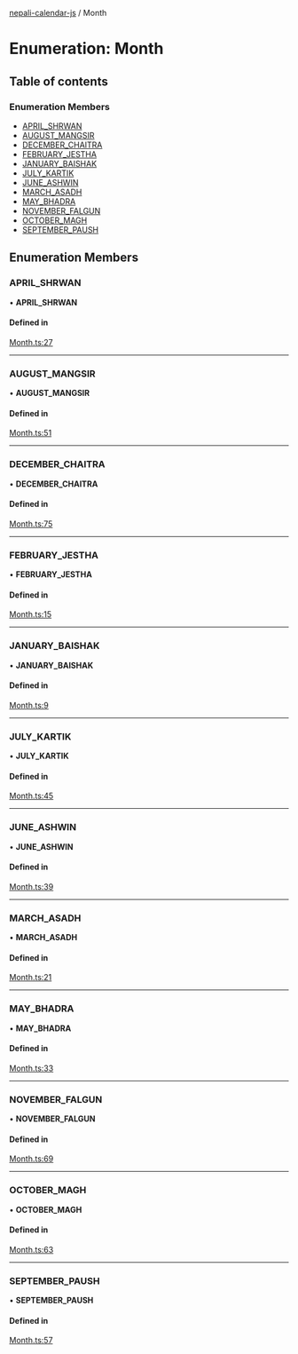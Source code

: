 [nepali-calendar-js](../README.md) / Month

# Enumeration: Month

## Table of contents

### Enumeration Members

- [APRIL\_SHRWAN](Month.md#april_shrwan)
- [AUGUST\_MANGSIR](Month.md#august_mangsir)
- [DECEMBER\_CHAITRA](Month.md#december_chaitra)
- [FEBRUARY\_JESTHA](Month.md#february_jestha)
- [JANUARY\_BAISHAK](Month.md#january_baishak)
- [JULY\_KARTIK](Month.md#july_kartik)
- [JUNE\_ASHWIN](Month.md#june_ashwin)
- [MARCH\_ASADH](Month.md#march_asadh)
- [MAY\_BHADRA](Month.md#may_bhadra)
- [NOVEMBER\_FALGUN](Month.md#november_falgun)
- [OCTOBER\_MAGH](Month.md#october_magh)
- [SEPTEMBER\_PAUSH](Month.md#september_paush)

## Enumeration Members

### APRIL\_SHRWAN

• **APRIL\_SHRWAN**

#### Defined in

[Month.ts:27](https://github.com/prajanya-tech/nepali-calendar-js/blob/6af0828/src/Month.ts#L27)

___

### AUGUST\_MANGSIR

• **AUGUST\_MANGSIR**

#### Defined in

[Month.ts:51](https://github.com/prajanya-tech/nepali-calendar-js/blob/6af0828/src/Month.ts#L51)

___

### DECEMBER\_CHAITRA

• **DECEMBER\_CHAITRA**

#### Defined in

[Month.ts:75](https://github.com/prajanya-tech/nepali-calendar-js/blob/6af0828/src/Month.ts#L75)

___

### FEBRUARY\_JESTHA

• **FEBRUARY\_JESTHA**

#### Defined in

[Month.ts:15](https://github.com/prajanya-tech/nepali-calendar-js/blob/6af0828/src/Month.ts#L15)

___

### JANUARY\_BAISHAK

• **JANUARY\_BAISHAK**

#### Defined in

[Month.ts:9](https://github.com/prajanya-tech/nepali-calendar-js/blob/6af0828/src/Month.ts#L9)

___

### JULY\_KARTIK

• **JULY\_KARTIK**

#### Defined in

[Month.ts:45](https://github.com/prajanya-tech/nepali-calendar-js/blob/6af0828/src/Month.ts#L45)

___

### JUNE\_ASHWIN

• **JUNE\_ASHWIN**

#### Defined in

[Month.ts:39](https://github.com/prajanya-tech/nepali-calendar-js/blob/6af0828/src/Month.ts#L39)

___

### MARCH\_ASADH

• **MARCH\_ASADH**

#### Defined in

[Month.ts:21](https://github.com/prajanya-tech/nepali-calendar-js/blob/6af0828/src/Month.ts#L21)

___

### MAY\_BHADRA

• **MAY\_BHADRA**

#### Defined in

[Month.ts:33](https://github.com/prajanya-tech/nepali-calendar-js/blob/6af0828/src/Month.ts#L33)

___

### NOVEMBER\_FALGUN

• **NOVEMBER\_FALGUN**

#### Defined in

[Month.ts:69](https://github.com/prajanya-tech/nepali-calendar-js/blob/6af0828/src/Month.ts#L69)

___

### OCTOBER\_MAGH

• **OCTOBER\_MAGH**

#### Defined in

[Month.ts:63](https://github.com/prajanya-tech/nepali-calendar-js/blob/6af0828/src/Month.ts#L63)

___

### SEPTEMBER\_PAUSH

• **SEPTEMBER\_PAUSH**

#### Defined in

[Month.ts:57](https://github.com/prajanya-tech/nepali-calendar-js/blob/6af0828/src/Month.ts#L57)
